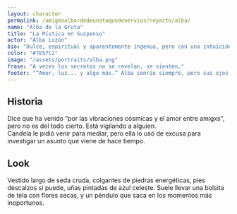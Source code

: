 ```yaml
---
layout: character
permalink: /amigasalbordedeunataquedenervios/reparto/alba/
name: "Alba de la Gruta"
title: "La Mística en Suspenso"
actor: "Alba Luzón"
bio: "Dulce, espiritual y aparentemente ingenua, pero con una intuición afilada y un plan entre las flores."
color: "#7E57C2"
image: "/assets/portraits/alba.png"
frase: "A veces los secretos no se revelan, se sienten."
footer: "“Amor, luz... y algo más.” Alba sonríe siempre, pero sus ojos llevan siglos leyendo lo que otros apenas intuyen."
---
```


## Historia

Dice que ha venido “por las vibraciones cósmicas y el amor entre amigxs”, pero no es del todo cierto. Está vigilando a alguien.  
Candela le pidió venir para mediar, pero ella lo usó de excusa para investigar un asunto que viene de hace tiempo.

## Look

Vestido largo de seda cruda, colgantes de piedras energéticas, pies descalzos si puede, uñas pintadas de azul celeste. Suele llevar una bolsita de tela con flores secas, y un péndulo que saca en los momentos más inoportunos.
